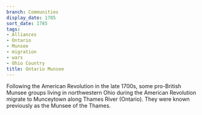 ```yaml
---
branch: Communities
display_date: 1785
sort_date: 1785
tags:
- Alliances
- Ontario
- Munsee
- migration
- wars
- Ohio Country
title: Ontario Munsee
---
```


Following the American Revolution in the late 1700s, some pro-British Munsee groups living in northwestern Ohio during the American Revolution migrate to Munceytown along Thames River (Ontario). They were known previously as the Munsee of the Thames.
